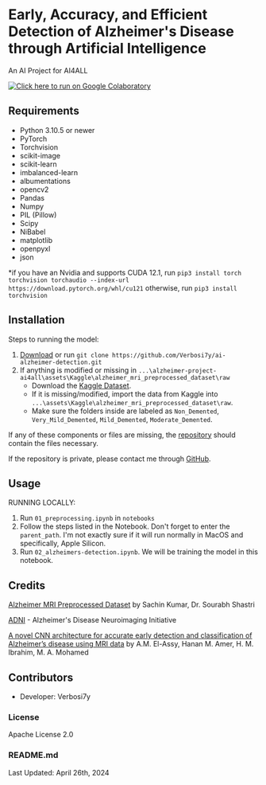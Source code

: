 # Early, Accuracy, and Efficient Detection of Alzheimer's Disease through Artificial Intelligence
An AI Project for AI4ALL

[![Click here to run on Google Colaboratory](https://colab.research.google.com/assets/colab-badge.svg)](https://colab.research.google.com/github/Verbosi7y/ai-alzheimer-detection/blob/main/notebooks/Alzheimer%20Detection%20Collab.ipynb)

## Requirements
- Python 3.10.5 or newer
- PyTorch
- Torchvision
- scikit-image
- scikit-learn
- imbalanced-learn
- albumentations
- opencv2
- Pandas
- Numpy
- PIL (Pillow)
- Scipy
- NiBabel
- matplotlib
- openpyxl
- json

*if you have an Nvidia and supports CUDA 12.1, run `pip3 install torch torchvision torchaudio --index-url https://download.pytorch.org/whl/cu121` otherwise, run `pip3 install torchvision`


## Installation
Steps to running the model:

1. [Download](https://github.com/Verbosi7y/ai-alzheimer-detection/archive/refs/heads/main.zip) or run `git clone https://github.com/Verbosi7y/ai-alzheimer-detection.git`
2. If anything is modified or missing in `...\alzheimer-project-ai4all\assets\Kaggle\alzheimer_mri_preprocessed_dataset\raw`
   - Download the [Kaggle Dataset](https://www.kaggle.com/datasets/sachinkumar413/alzheimer-mri-dataset).
   - If it is missing/modified, import the data from Kaggle into `...\assets\Kaggle\alzheimer_mri_preprocessed_dataset\raw`.
   - Make sure the folders inside are labeled as `Non_Demented`, `Very_Mild_Demented`, `Mild_Demented`, `Moderate_Demented`.

If any of these components or files are missing, the [repository](https://github.com/Verbosi7y/ai-alzheimer-detection) should contain the files necessary.

If the repository is private, please contact me through [GitHub](https://github.com/Verbosi7y).


## Usage
RUNNING LOCALLY:
1. Run `01_preprocessing.ipynb` in `notebooks`
2. Follow the steps listed in the Notebook. Don't forget to enter the `parent_path`. I'm not exactly sure if it will run normally in MacOS and specifically, Apple Silicon.
3. Run `02_alzheimers-detection.ipynb`. We will be training the model in this notebook.


## Credits
[Alzheimer MRI Preprocessed Dataset](https://www.kaggle.com/datasets/sachinkumar413/alzheimer-mri-dataset) by Sachin Kumar, Dr. Sourabh Shastri

[ADNI](https://adni.loni.usc.edu/) - Alzheimer's Disease Neuroimaging Initiative

[A novel CNN architecture for accurate early detection and classification of Alzheimer’s disease using MRI data](https://www.nature.com/articles/s41598-024-53733-6) by A.M. El-Assy, Hanan M. Amer, H. M. Ibrahim, M. A. Mohamed


Contributors
------------
- Developer: Verbosi7y


### License
Apache License 2.0

### README.md
Last Updated: April 26th, 2024

